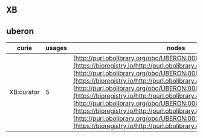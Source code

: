 # `XB`

## uberon

| curie      |   usages | nodes                                                                                                                                                                                                                                                                                                                                                                                                                                                                                                                                                                                                             |
|------------|----------|-------------------------------------------------------------------------------------------------------------------------------------------------------------------------------------------------------------------------------------------------------------------------------------------------------------------------------------------------------------------------------------------------------------------------------------------------------------------------------------------------------------------------------------------------------------------------------------------------------------------|
| XB:curator |        5 | [http://purl.obolibrary.org/obo/UBERON:0003056](https://bioregistry.io/http://purl.obolibrary.org/obo/UBERON:0003056), [http://purl.obolibrary.org/obo/UBERON:0003057](https://bioregistry.io/http://purl.obolibrary.org/obo/UBERON:0003057), [http://purl.obolibrary.org/obo/UBERON:0003089](https://bioregistry.io/http://purl.obolibrary.org/obo/UBERON:0003089), [http://purl.obolibrary.org/obo/UBERON:0005892](https://bioregistry.io/http://purl.obolibrary.org/obo/UBERON:0005892), [http://purl.obolibrary.org/obo/UBERON:0010075](https://bioregistry.io/http://purl.obolibrary.org/obo/UBERON:0010075) |
